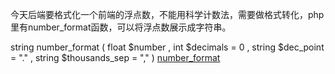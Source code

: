 今天后端要格式化一个前端的浮点数，不能用科学计数法，需要做格式转化，php里有number_format函数，可以将浮点数展示成字符串。

string number_format ( float $number , int $decimals = 0 , string $dec_point = "." , string $thousands_sep = "," )
[number_format](http://php.net/manual/zh/function.number-format.php)
